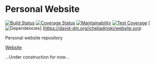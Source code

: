 # Personal Website

[![Build Status](https://travis-ci.org/icheliadinski/website.svg?branch=master)](https://travis-ci.org/icheliadinski/website)
[![Coverage Status](https://coveralls.io/repos/github/icheliadinski/website/badge.svg?branch=master)](https://coveralls.io/github/icheliadinski/website?branch=master)
[![Maintainability](https://api.codeclimate.com/v1/badges/ad0eaf0037aa8cc5d366/maintainability)](https://codeclimate.com/github/icheliadinski/website/maintainability)
[![Test Coverage](https://api.codeclimate.com/v1/badges/ad0eaf0037aa8cc5d366/test_coverage)](https://codeclimate.com/github/icheliadinski/website/test_coverage)
[![Dependencies](https://david-dm.org/icheliadinski/website.svg?branch=master)]
(https://david-dm.org/icheliadinski/website.svg)

Personal website repository

[Website](https://igordev.info/)

...Under construction for now...
